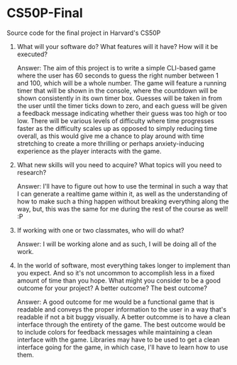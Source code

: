 # CS50P-Final
Source code for the final project in Harvard's CS50P 

1) What will your software do?  What features will it have?  How will it be executed?

    Answer: The aim of this project is to write a simple CLI-based game where the user has 60 seconds to guess the right number between 1 and 100, which will be a whole number.  The game will feature a running timer that will be shown in the console, where the countdown will be shown consistently in its own timer box.  Guesses will be taken in from the user until the timer ticks down to zero, and each guess will be given a feedback message indicating whether their guess was too high or too low.  There will be various levels of difficulty where time progresses faster as the difficulty scales up as opposed to simply reducing time overall, as this would give me a chance to play around with time stretching to create a more thrilling or perhaps anxiety-inducing experience as the player interacts with the game.

2) What new skills will you need to acquire?  What topics will you need to research?
    
    Answer: I'll have to figure out how to use the terminal in such a way that I can generate a realtime game within it, as well as the understanding of how to make such a thing happen without breaking everything along the way, but, this was the same for me during the rest of the course as well! :P

3) If working with one or two classmates, who will do what?

    Answer: I will be working alone and as such, I will be doing all of the work.

4) In the world of software, most everything takes longer to implement than you expect.  And so it's not uncommon to accomplish less in a fixed amount
    of time than you hope.  What might you consider to be a good outcome for your project?  A better outcome?  The best outcome?

    Answer: A good outcome for me would be a functional game that is readable and conveys the proper information to the user in a way that's readable if not a bit buggy visually.  A better outcomme is to have a clean interface through the entirety of the game.   The best outcome would be to include colors for feedback messages while maintaining a clean interface with the game.  Libraries may have to be used to get a clean interface going for the game, in which case, I'll have to learn how to use them.
